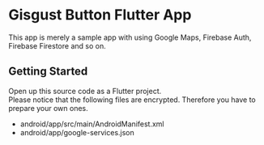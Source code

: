 # Gisgust Button Flutter App

This app is merely a sample app with using Google Maps, Firebase Auth, Firebase Firestore and so on. 

## Getting Started

Open up this source code as a Flutter project.  
Please notice that the following files are encrypted. Therefore you have to prepare your own ones.   

- android/app/src/main/AndroidManifest.xml
- android/app/google-services.json

